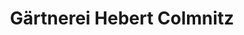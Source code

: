 ---
title: "Gärtnerei Hebert Colmnitz"
url: /klingenberg/gaertnerei-hebert-colmnitz/
shop: Garten-Center
---